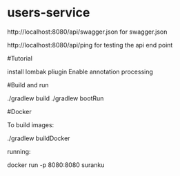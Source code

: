 # users-service
http://localhost:8080/api/swagger.json for swagger.json

http://localhost:8080/api/ping for testing the api end point


#Tutorial

install lombak pliugin
Enable annotation processing

#Build and run

./gradlew build
./gradlew bootRun

#Docker

To build images:

./gradlew buildDocker

running:

docker run -p 8080:8080 suranku




